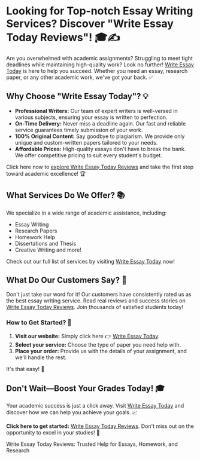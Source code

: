 <h1>Looking for Top-notch Essay Writing Services? Discover "Write Essay Today Reviews"! 🎓✍️</h1>

<p>Are you overwhelmed with academic assignments? Struggling to meet tight deadlines while maintaining high-quality work? Look no further! <a href="https://tinyurl.com/topessay?keyword=write+essay+today+reviews" target="_blank">Write Essay Today</a> is here to help you succeed. Whether you need an essay, research paper, or any other academic work, we've got your back. ✅</p>

<h2>Why Choose "Write Essay Today"? 💡</h2>
<ul>
    <li><strong>Professional Writers:</strong> Our team of expert writers is well-versed in various subjects, ensuring your essay is written to perfection.</li>
    <li><strong>On-Time Delivery:</strong> Never miss a deadline again. Our fast and reliable service guarantees timely submission of your work.</li>
    <li><strong>100% Original Content:</strong> Say goodbye to plagiarism. We provide only unique and custom-written papers tailored to your needs.</li>
    <li><strong>Affordable Prices:</strong> High-quality essays don't have to break the bank. We offer competitive pricing to suit every student's budget.</li>
</ul>

<p>Click here now to <a href="https://tinyurl.com/topessay?keyword=write+essay+today+reviews" target="_blank">explore Write Essay Today Reviews</a> and take the first step toward academic excellence! 🏆</p>

<h2>What Services Do We Offer? 📚</h2>
<p>We specialize in a wide range of academic assistance, including:</p>
<ul>
    <li>Essay Writing</li>
    <li>Research Papers</li>
    <li>Homework Help</li>
    <li>Dissertations and Thesis</li>
    <li>Creative Writing and more!</li>
</ul>
<p>Check out our full list of services by visiting <a href="https://tinyurl.com/topessay?keyword=write+essay+today+reviews" target="_blank">Write Essay Today</a> now!</p>

<h2>What Do Our Customers Say? 🌟</h2>
<p>Don't just take our word for it! Our customers have consistently rated us as the best essay writing service. Read real reviews and success stories on <a href="https://tinyurl.com/topessay?keyword=write+essay+today+reviews" target="_blank">Write Essay Today Reviews</a>. Join thousands of satisfied students today!</p>

<h3>How to Get Started? 🚀</h3>
<ol>
    <li><strong>Visit our website:</strong> Simply click here 👉 <a href="https://tinyurl.com/topessay?keyword=write+essay+today+reviews" target="_blank">Write Essay Today</a>.</li>
    <li><strong>Select your service:</strong> Choose the type of paper you need help with.</li>
    <li><strong>Place your order:</strong> Provide us with the details of your assignment, and we'll handle the rest.</li>
</ol>
<p>It's that easy! 🎉</p>

<h2>Don't Wait—Boost Your Grades Today! 🎓</h2>
<p>Your academic success is just a click away. Visit <a href="https://tinyurl.com/topessay?keyword=write+essay+today+reviews" target="_blank">Write Essay Today</a> and discover how we can help you achieve your goals. 📈</p>

<p><strong>Click here to get started:</strong> <a href="https://tinyurl.com/topessay?keyword=write+essay+today+reviews" target="_blank">Write Essay Today Reviews</a>. Don't miss out on the opportunity to excel in your studies! 🚀</p>
Write Essay Today Reviews: Trusted Help for Essays, Homework, and Research
